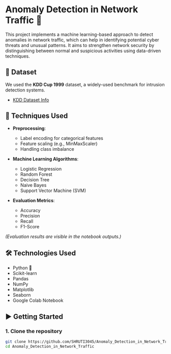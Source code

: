# Anomaly Detection in Network Traffic 🚨

This project implements a machine learning-based approach to detect anomalies in network traffic, which can help in identifying potential cyber threats and unusual patterns. It aims to strengthen network security by distinguishing between normal and suspicious activities using data-driven techniques.

## 📁 Dataset

We used the **KDD Cup 1999** dataset, a widely-used benchmark for intrusion detection systems.

- [KDD Dataset Info](http://kdd.ics.uci.edu/databases/kddcup99/kddcup99.html)

## 🧠 Techniques Used

- **Preprocessing**:
  - Label encoding for categorical features
  - Feature scaling (e.g., MinMaxScaler)
  - Handling class imbalance

- **Machine Learning Algorithms**:
  - Logistic Regression
  - Random Forest
  - Decision Tree
  - Naive Bayes
  - Support Vector Machine (SVM)

- **Evaluation Metrics**:
  - Accuracy
  - Precision
  - Recall
  - F1-Score

*(Evaluation results are visible in the notebook outputs.)*

## 🛠️ Technologies Used

- Python 🐍
- Scikit-learn
- Pandas
- NumPy
- Matplotlib
- Seaborn
- Google Colab Notebook

## ▶️ Getting Started

### 1. Clone the repository
```bash
git clone https://github.com/SHRUTI3045/Anomaly_Detection_in_Network_Traffic.git
cd Anomaly_Detection_in_Network_Traffic

